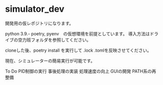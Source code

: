 # simulator_dev
開発用の仮レポジトリになります。

python 3.9.-
poetry, pyenv　の仮想環境を前提としています。
導入方法はドライブの空力班フォルダを参照してください。

cloneした後、poetry install を実行して .lock .tomlを反映させてください。

現在、シミュレーターの簡易実行が可能です。

To Do
PID制御の実行
事後処理の実装
処理速度の向上
GUIの開発
PATH系の再整備

